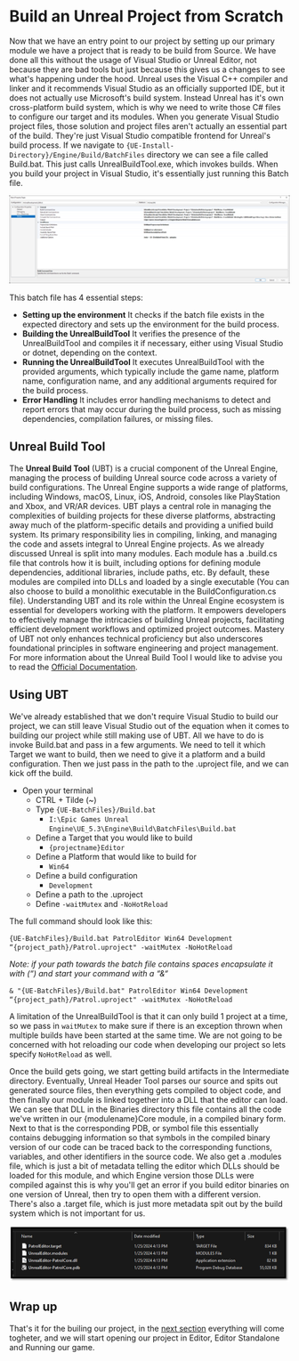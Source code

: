 # Build an Unreal Project from Scratch

Now that we have an entry point to our project by setting up our primary module we have a project that is ready to be build from Source. We have done all this without the usage of Visual Studio or Unreal Editor, not because they are bad tools but just because this gives us a changes to see what's happening under the hood. Unreal uses the Visual C++ compiler and linker and it recommends Visual Studio as an officially supported IDE, but it does not actually use Microsoft's build system. Instead Unreal has it's own cross-platform build system, which is why we need to write those C# files to configure our target and its modules. When you generate Visual Studio project files, those solution and project files aren't actually an essential part of the build. They're just Visual Studio compatible frontend for Unreal's build process. If we navigate to `{UE-Install-Directory}/Engine/Build/BatchFiles` directory we can see a file called Build.bat. This just calls UnrealBuildTool.exe, which invokes builds. When you build your project in Visual Studio, it's essentially just running this Batch file. 

![Running UBT](new-project-vs-frontend.png)

This batch file has 4 essential steps:
- **Setting up the environment** It checks if the batch file exists in the expected directory and sets up the environment for the build process.
- **Building the UnrealBuildTool** It verifies the presence of the UnrealBuildTool and compiles it if necessary, either using Visual Studio or dotnet, depending on the context.
- **Running the UnrealBuildTool** It executes UnrealBuildTool with the provided arguments, which typically include the game name, platform name, configuration name, and any additional arguments required for the build process.
- **Error Handling** It includes error handling mechanisms to detect and report errors that may occur during the build process, such as missing dependencies, compilation failures, or missing files.

## Unreal Build Tool

The **Unreal Build Tool** (UBT) is a crucial component of the Unreal Engine, managing the process of building Unreal source code across a variety of build configurations. The Unreal Engine supports a wide range of platforms, including Windows, macOS, Linux, iOS, Android, consoles like PlayStation and Xbox, and VR/AR devices. UBT plays a central role in managing the complexities of building projects for these diverse platforms, abstracting away much of the platform-specific details and providing a unified build system. Its primary responsibility lies in compiling, linking, and managing the code and assets integral to Unreal Engine projects. As we already discussed Unreal is split into many modules. Each module has a .build.cs file that controls how it is built, including options for defining module dependencies, additional libraries, include paths, etc. By default, these modules are compiled into DLLs and loaded by a single executable (You can also choose to build a monolithic executable in the BuildConfiguration.cs file). Understanding UBT and its role within the Unreal Engine ecosystem is essential for developers working with the platform. It empowers developers to effectively manage the intricacies of building Unreal projects, facilitating efficient development workflows and optimized project outcomes. Mastery of UBT not only enhances technical proficiency but also underscores foundational principles in software engineering and project management. For more information about the Unreal Build Tool I would like to advise you to read the [Official Documentation](https://docs.unrealengine.com/4.27/en-US/ProductionPipelines/BuildTools/UnrealBuildTool/).

## Using UBT

We've already established that we don't require Visual Studio to build our project, we can still leave Visual Studio out of the equation when it comes to building our project while still making use of UBT. All we have to do is invoke Build.bat and pass in a few arguments. We need to tell it which Target we want to build, then we need to give it a platform and a build configuration. Then we just pass in the path to the .uproject file, and we can kick off the build. 

- Open your terminal
    - CTRL + Tilde (~)
    - Type `{UE-BatchFiles}/Build.bat`
        - `I:\Epic Games Unreal Engine\UE_5.3\Engine\Build\BatchFiles\Build.bat`
    - Define a Target that you would like to build
        - `{projectname}Editor`
    - Define a Platform that would like to build for
        - `Win64`
    - Define a build configuration
        - `Development`
    - Define a path to the .uproject
    - Define `-waitMutex` and `-NoHotReload`

The full command should look like this: 

```shell
{UE-BatchFiles}/Build.bat PatrolEditor Win64 Development “{project_path}/Patrol.uproject" -waitMutex -NoHotReload
```
*Note: if your path towards the batch file contains spaces encapsulate it with (“) and start your command with a “&“*
```shell
& "{UE-BatchFiles}/Build.bat" PatrolEditor Win64 Development “{project_path}/Patrol.uproject" -waitMutex -NoHotReload
```

A limitation of the UnrealBuildTool is that it can only build 1 project at a time, so we pass in `waitMutex` to make sure if there is an exception thrown when multiple builds have been started at the same time.
We are not going to be concerned with hot reloading our code when developing our project so lets specify `NoHotReload` as well.

Once the build gets going, we start getting build artifacts in the Intermediate directory. Eventually, Unreal Header Tool parses our source and spits out generated source files, then everything gets compiled to object code, and then finally our module is linked together into a DLL that the editor can load. We can see that DLL in the Binaries directory this file contains all the code we've written in our {modulename}Core module, in a compiled binary form. Next to that is the corresponding PDB, or symbol file this essentially contains debugging information so that symbols in the compiled binary version of our code can be traced back to the corresponding functions, variables, and other identifiers in the source code. We also get a .modules file, which is just a bit of metadata telling the editor which DLLs should be loaded for this module, and which Engine version those DLLs were compiled against this is why you'll get an error if you build editor binaries on one version of Unreal, then try to open them with a different version. There's also a .target file, which is just more metadata spit out by the build system which is not important for us.

![Compilation Result](unreal-compilation-result.png)

## Wrap up

That's it for the builing our project, in the [next section](./opening_unreal_project_from_scratch.md) everything will come togheter, and we will start opening our project in Editor, Editor Standalone and Running our game. 